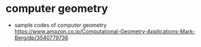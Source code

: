 # computer geometry
- sample codes of computer geometry https://www.amazon.co.jp/Computational-Geometry-Applications-Mark-Berg/dp/3540779736
